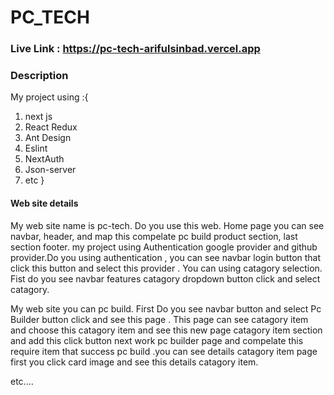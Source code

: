 # PC_TECH

### Live Link : https://pc-tech-arifulsinbad.vercel.app

### Description

My project using :{

1. next js
2. React Redux
3. Ant Design
4. Eslint
5. NextAuth
6. Json-server
7. etc
   }

#### Web site details

My web site name is pc-tech. Do you use this web. Home page you can see navbar, header, and map this compelate pc build product section, last section footer.
my project using Authentication google provider and github provider.Do you using authentication , you can see navbar login button that click this button and select this provider .
You can using catagory selection. Fist do you see navbar features catagory dropdown button click and select catagory.

My web site you can pc build. First Do you see navbar button and select Pc Builder button click and see this page . This page can see catagory item and choose this catagory item and see this new page catagory item section and add this click button next work pc builder page and compelate this require item that success pc build .you can see details catagory item page first you click card image and see this details catagory item.

etc....
